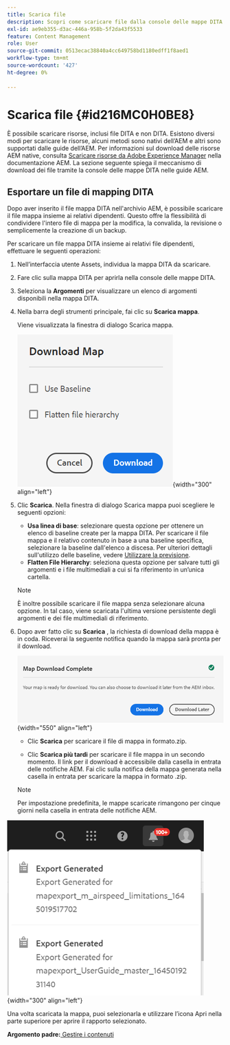 ```yaml
---
title: Scarica file
description: Scopri come scaricare file dalla console delle mappe DITA in Guide AEM ed esportare un file di mappe DITA nell’archivio AEM.
exl-id: ae9eb355-d3ac-446a-958b-5f2da43f5533
feature: Content Management
role: User
source-git-commit: 0513ecac38840a4cc649758bd1180edff1f8aed1
workflow-type: tm+mt
source-wordcount: '427'
ht-degree: 0%

---
```


# Scarica file {#id216MC0H0BE8}

È possibile scaricare risorse, inclusi file DITA e non DITA. Esistono diversi modi per scaricare le risorse, alcuni metodi sono nativi dell’AEM e altri sono supportati dalle guide dell’AEM. Per informazioni sul download delle risorse AEM native, consulta [Scaricare risorse da Adobe Experience Manager](https://experienceleague.adobe.com/docs/experience-manager-cloud-service/assets/manage/download-assets-from-aem.html) nella documentazione AEM. La sezione seguente spiega il meccanismo di download dei file tramite la console delle mappe DITA nelle guide AEM.

## Esportare un file di mapping DITA

Dopo aver inserito il file mappa DITA nell&#39;archivio AEM, è possibile scaricare il file mappa insieme ai relativi dipendenti. Questo offre la flessibilità di condividere l&#39;intero file di mappa per la modifica, la convalida, la revisione o semplicemente la creazione di un backup.

Per scaricare un file mappa DITA insieme ai relativi file dipendenti, effettuare le seguenti operazioni:

1. Nell’interfaccia utente Assets, individua la mappa DITA da scaricare.

1. Fare clic sulla mappa DITA per aprirla nella console delle mappe DITA.

1. Seleziona la **Argomenti** per visualizzare un elenco di argomenti disponibili nella mappa DITA.

1. Nella barra degli strumenti principale, fai clic su **Scarica mappa**.

   Viene visualizzata la finestra di dialogo Scarica mappa.

   ![](images/download-map.png){width="300" align="left"}

1. Clic **Scarica**. Nella finestra di dialogo Scarica mappa puoi scegliere le seguenti opzioni:

   - **Usa linea di base**: selezionare questa opzione per ottenere un elenco di baseline create per la mappa DITA. Per scaricare il file mappa e il relativo contenuto in base a una baseline specifica, selezionare la baseline dall&#39;elenco a discesa. Per ulteriori dettagli sull&#39;utilizzo delle baseline, vedere [Utilizzare la previsione](generate-output-use-baseline-for-publishing.md#).
   - **Flatten File Hierarchy**: seleziona questa opzione per salvare tutti gli argomenti e i file multimediali a cui si fa riferimento in un’unica cartella.
   >[!NOTE]
   >
   > È inoltre possibile scaricare il file mappa senza selezionare alcuna opzione. In tal caso, viene scaricata l&#39;ultima versione persistente degli argomenti e dei file multimediali di riferimento.

1. Dopo aver fatto clic su **Scarica** , la richiesta di download della mappa è in coda. Riceverai la seguente notifica quando la mappa sarà pronta per il download.

   ![](images/download-map-prompt.png){width="550" align="left"}

   - Clic **Scarica** per scaricare il file di mappa in formato.zip.

   - Clic **Scarica più tardi** per scaricare il file mappa in un secondo momento. Il link per il download è accessibile dalla casella in entrata delle notifiche AEM. Fai clic sulla notifica della mappa generata nella casella in entrata per scaricare la mappa in formato .zip.

   >[!NOTE]
   >
   > Per impostazione predefinita, le mappe scaricate rimangono per cinque giorni nella casella in entrata delle notifiche AEM.

![](images/download-map-inbox.png){width="300" align="left"}

Una volta scaricata la mappa, puoi selezionarla e utilizzare l’icona Apri nella parte superiore per aprire il rapporto selezionato.

**Argomento padre:**[ Gestire i contenuti](authoring.md)
